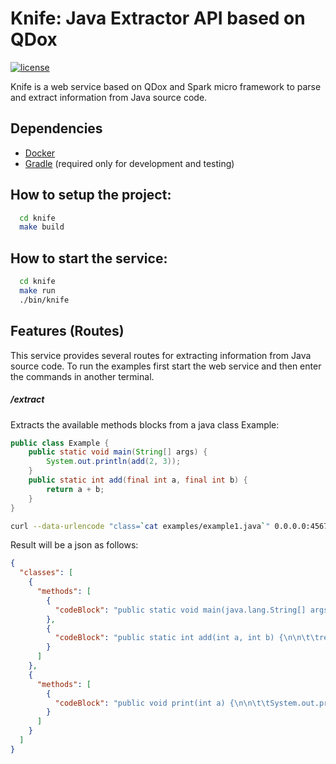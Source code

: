 # Knife: Java Extractor API based on QDox
[![license](http://img.shields.io/:license-apache-blue.svg)](https://github.com/pasmod/knife/blob/master/LICENSE)

Knife is a web service based on QDox and Spark micro framework to parse and extract information from Java source code.

## Dependencies
- [Docker](https://www.docker.com/)
- [Gradle](https://gradle.org/) (required only for development and testing)

## How to setup the project:
``` bash
  cd knife
  make build
```

## How to start the service:
``` bash
  cd knife
  make run
  ./bin/knife
```
## Features (Routes)
This service provides several routes for extracting information from Java source code. To run the examples first start the web service and then enter the commands in another terminal.

##### /extract
Extracts the available methods blocks from a java class
Example:
``` java
public class Example {
	public static void main(String[] args) {
		System.out.println(add(2, 3));
	}
	public static int add(final int a, final int b) {
		return a + b;
	}
}
```
``` bash
curl --data-urlencode "class=`cat examples/example1.java`" 0.0.0.0:4567/extract
```
Result will be a json as follows:
```json
{
  "classes": [
    {
      "methods": [
        {
          "codeBlock": "public static void main(java.lang.String[] args) {\n\n\t\tSystem.out.println(add(2, 3));\n\t}\n"
        },
        {
          "codeBlock": "public static int add(int a, int b) {\n\n\t\treturn a + b;\n\t}\n"
        }
      ]
    },
    {
      "methods": [
        {
          "codeBlock": "public void print(int a) {\n\n\t\tSystem.out.println(a);\n\t}\n"
        }
      ]
    }
  ]
}

```
